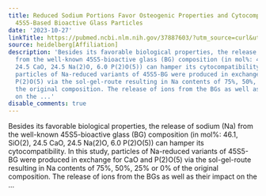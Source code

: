 ```yaml
---
title: Reduced Sodium Portions Favor Osteogenic Properties and Cytocompatibility of
  45S5-Based Bioactive Glass Particles
date: '2023-10-27'
linkTitle: https://pubmed.ncbi.nlm.nih.gov/37887603/?utm_source=curl&utm_medium=rss&utm_campaign=pubmed-2&utm_content=1FakS-2QOkCT8HsMOQP1bCRQ4YzyumYOmxmF0moLsQ3dFB1E9V&fc=20220326224207&ff=20231027180837&v=2.17.9.post6+86293ac
source: heidelberg[Affiliation]
description: 'Besides its favorable biological properties, the release of sodium (Na)
  from the well-known 45S5-bioactive glass (BG) composition (in mol%: 46.1, SiO(2),
  24.5 CaO, 24.5 Na(2)O, 6.0 P(2)O(5)) can hamper its cytocompatibility. In this study,
  particles of Na-reduced variants of 45S5-BG were produced in exchange for CaO and
  P(2)O(5) via the sol-gel-route resulting in Na contents of 75%, 50%, 25% or 0% of
  the original composition. The release of ions from the BGs as well as their impact
  on the ...'
disable_comments: true
---
```

Besides its favorable biological properties, the release of sodium (Na) from the well-known 45S5-bioactive glass (BG) composition (in mol%: 46.1, SiO(2), 24.5 CaO, 24.5 Na(2)O, 6.0 P(2)O(5)) can hamper its cytocompatibility. In this study, particles of Na-reduced variants of 45S5-BG were produced in exchange for CaO and P(2)O(5) via the sol-gel-route resulting in Na contents of 75%, 50%, 25% or 0% of the original composition. The release of ions from the BGs as well as their impact on the ...